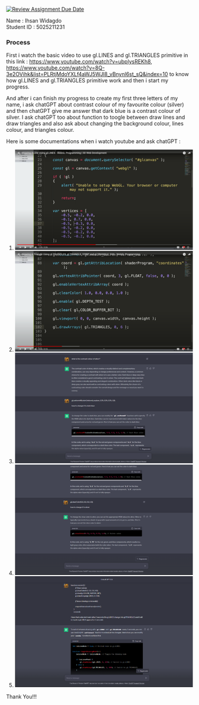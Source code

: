 [![Review Assignment Due Date](https://classroom.github.com/assets/deadline-readme-button-24ddc0f5d75046c5622901739e7c5dd533143b0c8e959d652212380cedb1ea36.svg)](https://classroom.github.com/a/UQL1B0Jv)

Name : Ihsan Widagdo   
Student ID : 5025211231  
  
  
  
### Process
First i watch the basic video to use gl.LINES and gl.TRIANGLES primitive in this link : <a href="https://www.youtube.com/watch?v=ubplysREKh8">https://www.youtube.com/watch?v=ubplysREKh8</a>, <a href="https://www.youtube.com/watch?v=8Q-3e2OVihk&list=PLRtjMdoYXLf4aWJ5WJl8_vBnynl6st_sQ&index=10">https://www.youtube.com/watch?v=8Q-3e2OVihk&list=PLRtjMdoYXLf4aWJ5WJl8_vBnynl6st_sQ&index=10</a> to know how gl.LINES and gl.TRIANGLES primitive work and then i start my progress.

And after i can finish my progress to create my first three letters of my name, i ask chatGPT about contrast colour of my favourite colour (silver) and then chatGPT give me answer that dark blue is a contrast colour of silver. I ask chatGPT too about function to toogle between draw lines and draw triangles and also ask about changing the background colour, lines colour, and triangles colour.

Here is some documentations when i watch youtube and ask chatGPT :
1. ![Watching gl.LINES primitive](img/image.png)
2. ![Watching gl.TRIANGLES primitive](img/image-1.png)
3. ![Ask chatGPT about colour](img/image-2.png)
4. ![Ask chatGPT about background-colour](img/image-3.png)
5. ![Ask chatGPT about toogle](img/image-4.png)


Thank You!!!